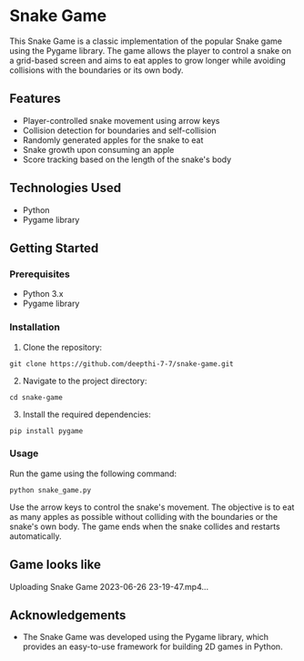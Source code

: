 # Snake Game

This Snake Game is a classic implementation of the popular Snake game using the Pygame library. The game allows the player to control a snake on a grid-based screen and aims to eat apples to grow longer while avoiding collisions with the boundaries or its own body.

## Features

- Player-controlled snake movement using arrow keys
- Collision detection for boundaries and self-collision
- Randomly generated apples for the snake to eat
- Snake growth upon consuming an apple
- Score tracking based on the length of the snake's body

## Technologies Used

- Python
- Pygame library

## Getting Started

### Prerequisites

- Python 3.x
- Pygame library

### Installation

1. Clone the repository:

```
git clone https://github.com/deepthi-7-7/snake-game.git
```

2. Navigate to the project directory:

```
cd snake-game
```

3. Install the required dependencies:

```
pip install pygame
```

### Usage

Run the game using the following command:

```
python snake_game.py
```

Use the arrow keys to control the snake's movement. The objective is to eat as many apples as possible without colliding with the boundaries or the snake's own body. The game ends when the snake collides and restarts automatically.

## Game looks like





Uploading Snake Game 2023-06-26 23-19-47.mp4…





## Acknowledgements

- The Snake Game was developed using the Pygame library, which provides an easy-to-use framework for building 2D games in Python.

